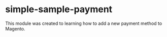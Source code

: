 # simple-sample-payment

This module was created to learning how to add a new payment method to Magento.

